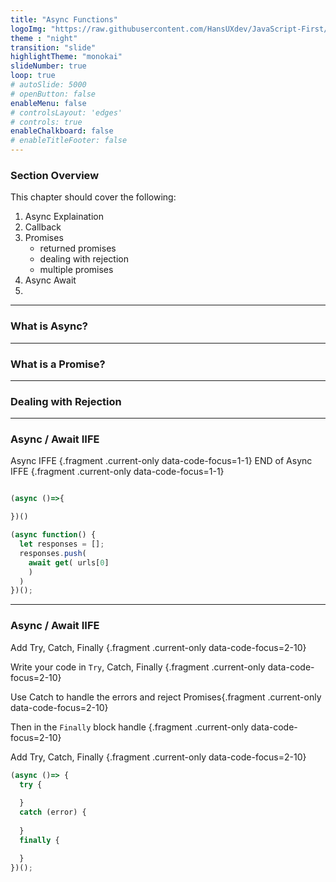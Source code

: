 ```yaml
---
title: "Async Functions"
logoImg: "https://raw.githubusercontent.com/HansUXdev/JavaScript-First/2acf5840c15af96602aceb66303ea69c5b75e344/logo.svg"
theme : "night"
transition: "slide"
highlightTheme: "monokai"
slideNumber: true
loop: true
# autoSlide: 5000 
# openButton: false
enableMenu: false
# controlsLayout: 'edges'
# controls: true
enableChalkboard: false
# enableTitleFooter: false
---
```


<style>
/* Remove the background color and make mongo commands more visible by adding color */
.line.focus{
  background:none;
  font-size: xx-large;
  color: #5cc4ea;
}


</style>

### Section Overview

This chapter should cover the following:
1. Async Explaination
2. Callback
3. Promises
   - returned promises
   - dealing with rejection
   - multiple promises
4. Async Await
5. 

<!-- https://www.lynda.com/JavaScript-tutorials/Understanding-asyncawait-model/794146/2700194-4.html-->

---

### What is Async?

---

### What is a Promise?


---

### Dealing with Rejection

---

###  Async / Await IIFE

Async IFFE {.fragment .current-only data-code-focus=1-1}
END of Async IFFE {.fragment .current-only data-code-focus=1-1}
```javascript

(async ()=>{

})()

(async function() {
  let responses = [];
  responses.push( 
    await get( urls[0] 
    )
  )
})();
```


---

###  Async / Await IIFE
<!-- 
Async IFFE {.fragment .current-only data-code-focus=1-1}

END of Async IFFE {.fragment .current-only data-code-focus=1-1} -->

Add Try, Catch, Finally {.fragment .current-only data-code-focus=2-10}

Write your code in `Try`, Catch, Finally {.fragment .current-only data-code-focus=2-10}

Use Catch to handle the errors and reject Promises{.fragment .current-only data-code-focus=2-10}

Then in the `Finally` block handle  {.fragment .current-only data-code-focus=2-10}

Add Try, Catch, Finally {.fragment .current-only data-code-focus=2-10}

```javascript
(async ()=> {
  try {
  
  } 
  catch (error) {
     
  }
  finally {

  }
})();
```
